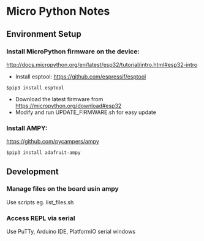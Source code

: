 # Micro Python Notes

## Environment Setup
### Install MicroPython firmware on the device:
http://docs.micropython.org/en/latest/esp32/tutorial/intro.html#esp32-intro
* Install esptool: https://github.com/espressif/esptool
```
$pip3 install esptool
```
* Download the latest firmware from https://micropython.org/download#esp32
* Modify and run UPDATE_FIRMWARE.sh for easy update

### Install AMPY:
https://github.com/pycampers/ampy
```
$pip3 install adafruit-ampy
```

## Development
### Manage files on the board usin ampy
Use scripts eg. list_files.sh

### Access REPL via serial
Use PuTTy, Arduino IDE, PlatformIO serial windows
